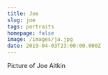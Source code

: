 ```yaml
---
title: Joe
slug: joe
tags: portraits
homepage: false
image: /images/ja.jpg
date: 2019-04-03T23:00:00.000Z
---
```

Picture of Joe Aitkin
